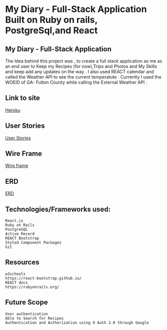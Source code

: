 # My Diary - Full-Stack Application Built on Ruby on rails, PostgreSql,and React

## My Diary - Full-Stack Application

The Idea behind this project was , to create a full stack application as me as an end user to Keep my Recipes (for now),Trips and Photos and My Skills and keep add any updates on the way . I also used REACT calendar and called the Weather API to see the current temperatute . Currently I used the WOEID of GA- Fulton County while calling the External Weather API .

## Link to site

[Heroku](https://my-diary-wdi15.herokuapp.com/)

## User Stories

[User Stories](https://trello.com/b/Gsz5vUEv/my-diary)


## Wire Frame 

[Wire frame](https://i.imgur.com/v9sgKpn.png)

## ERD

[ERD](https://i.imgur.com/D3DDo9A.png)

## Technologies/Frameworks used:

```
React.js
Ruby on Rails
PostgreSQL
Active Record
REACT Bootstrap
Styled Component Packages
Git

```

## Resources

```
w3schools
https://react-bootstrap.github.io/
REACT docs
https://rubyonrails.org/

```

## Future Scope 

```
User authentication
Able to Search for Recipes
Authentication and Autherization using O Auth 2.0 through Google

```
